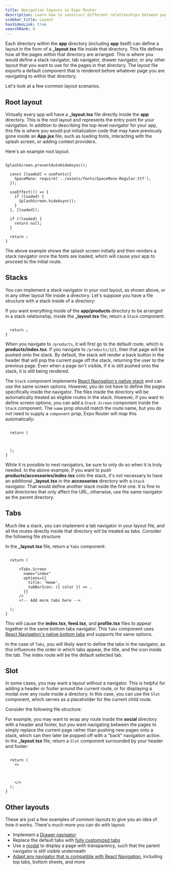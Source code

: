 ```yaml
---
title: Navigation layouts in Expo Router
description: Learn how to construct different relationships between pages by using directories and layout files.
sidebar_title: Layout
hasVideoLink: true
searchRank: 8
---
```


Each directory within the **app** directory (including **app** itself) can define a layout in the form of a **\_layout.tsx** file inside that directory. This file defines how all the pages within that directory are arranged. This is where you would define a stack navigator, tab navigator, drawer navigator, or any other layout that you want to use for the pages in that directory. The layout file exports a default component that is rendered before whatever page you are navigating to within that directory.

Let's look at a few common layout scenarios.

## Root layout

Virtually every app will have a **\_layout.tsx** file directly inside the **app** directory. This is the root layout and represents the entry point for your navigation. In addition to describing the top-level navigator for your app, this file is where you would put initialization code that may have previously gone inside an **App.jsx** file, such as loading fonts, interacting with the splash screen, or adding context providers.

Here's an example root layout:

```tsx app/_layout.tsx

SplashScreen.preventAutoHideAsync();

  const [loaded] = useFonts({
    SpaceMono: require('../assets/fonts/SpaceMono-Regular.ttf'),
  });

  useEffect(() => {
    if (loaded) {
      SplashScreen.hideAsync();
    }
  }, [loaded]);

  if (!loaded) {
    return null;
  }

  return ;
}
```

The above example shows the splash screen initially and then renders a stack navigator once the fonts are loaded, which will cause your app to proceed to the initial route.

## Stacks

You can implement a stack navigator in your root layout, as shown above, or in any other layout file inside a directory. Let's suppose you have a file structure with a stack inside of a directory:

If you want everything inside of the **app/products** directory to be arranged in a stack relationship, inside the **\_layout.tsx** file, return a `Stack` component:

```tsx app/products/_layout.tsx

  return ;
}
```

When you navigate to `/products`, it will first go to the default route, which is **products/index.tsx**. If you navigate to `/products/123`, then that page will be pushed onto the stack. By default, the stack will render a back button in the header that will pop the current page off the stack, returning the user to the previous page. Even when a page isn't visible, if it is still pushed onto the stack, it is still being rendered.

The `Stack` component implements [React Navigation's native stack](https://reactnavigation.org/docs/native-stack-navigator/) and can use the same screen options. However, you do not have to define the pages specifically inside the navigator. The files inside the directory will be automatically treated as eligible routes in the stack. However, if you want to define screen options, you can add a `Stack.Screen` component inside the `Stack` component. The `name` prop should match the route name, but you do not need to supply a `component` prop; Expo Router will map this automatically:

```tsx app/products/_layout.tsx

  return (
    
      
    
  );
}
```

While it is possible to nest navigators, be sure to only do so when it is truly needed. In the above example, if you want to push **products/accessories/index.tsx** onto the stack, it's not necessary to have an additional **\_layout.tsx** in the **accessories** directory with a `Stack` navigator. That would define another stack inside the first one. It is fine to add directories that only affect the URL, otherwise, use the same navigator as the parent directory.

## Tabs

Much like a stack, you can implement a tab navigator in your layout file, and all the routes directly inside that directory will be treated as tabs. Consider the following file structure:

In the **\_layout.tsx** file, return a `Tabs` component:

```tsx app/(tabs)/_layout.tsx

  return (
    
      <Tabs.Screen
        name="index"
        options={{
          title: 'Home',
          tabBarIcon: ({ color }) => ,
        }}
      />
      <!-- Add more tabs here -->
    
  );
}
```

This will cause the **index.tsx**, **feed.tsx**, and **profile.tsx** files to appear together in the same bottom tabs navigator. This `Tabs` component uses [React Navigation's native bottom tabs](https://reactnavigation.org/docs/bottom-tab-navigator/) and supports the same options.

In the case of `Tabs`, you will likely want to define the tabs in the navigator, as this influences the order in which tabs appear, the title, and the icon inside the tab. The index route will be the default selected tab.

## Slot

In some cases, you may want a layout without a navigator. This is helpful for adding a header or footer around the current route, or for displaying a modal over any route inside a directory. In this case, you can use the `Slot` component, which serves as a placeholder for the current child route.

Consider the following file structure:

For example, you may want to wrap any route inside the **social** directory with a header and footer, but you want navigating between the pages to simply replace the current page rather than pushing new pages onto a stack, which can then later be popped off with a "back" navigation action. In the **\_layout.tsx** file, return a `Slot` component surrounded by your header and footer:

```tsx app/social/_layout.tsx

  return (
    <>
      
      
      
    </>
  );
}
```

## Other layouts

These are just a few examples of common layouts to give you an idea of how it works. There's much more you can do with layout:

- Implement a [Drawer navigator](/router/advanced/drawer)
- Replace the default tabs with [fully customized tabs](/router/advanced/custom-tabs)
- Use a [modal](/router/advanced/modals) to display a page with transparency, such that the parent navigator is still visible underneath
- [Adapt any navigator that is compatible with React Navigation](/versions/latest/sdk/router/#withlayoutcontextnav-processor), including top tabs, bottom sheets, and more